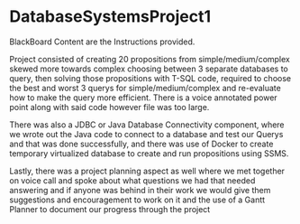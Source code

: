 # DatabaseSystemsProject1
BlackBoard Content are the Instructions provided.

Project consisted of creating 20 propositions from simple/medium/complex skewed more towards complex choosing between 3 separate databases to query, then solving those propositions with T-SQL code, required to choose the best and worst 3 querys for simple/medium/complex and re-evaluate how to make the query more efficient. There is a voice annotated power point along with said code however file was too large. 

There was also a JDBC or Java Database Connectivity component, where we wrote out the Java code to connect to a database and test our Querys and that was done successfully, and there was use of Docker to create temporary virtualized database to create and run propositions using SSMS.

Lastly, there was a project planning aspect as well where we met together on voice call and spoke about what questions we had that needed answering and if anyone was behind in their work we would give them suggestions and encouragement to work on it and the use of a Gantt Planner to document our progress through the project

